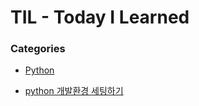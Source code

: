 # TIL - Today I Learned

### Categories

* [Python](/python)
- [python 개발환경 세팅하기](python/python-development-setting.md)
